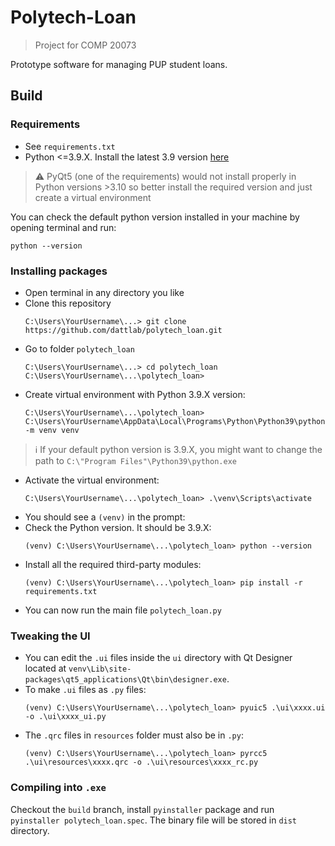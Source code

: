 # Polytech-Loan

> Project for COMP 20073

Prototype software for managing PUP student loans.

## Build

### Requirements

* See `requirements.txt`
* Python <=3.9.X. Install the latest 3.9 version [here](https://www.python.org/downloads/release/python-3913/)

> :warning: PyQt5 (one of the requirements) would not install properly in Python versions >3.10 so better install the
> required version and just create a virtual environment

You can check the default python version installed in your machine by opening terminal and run:

```
python --version
```

### Installing packages

* Open terminal in any directory you like
* Clone this repository
  ```
  C:\Users\YourUsername\...> git clone https://github.com/dattlab/polytech_loan.git
  ```
* Go to folder `polytech_loan`
  ```
  C:\Users\YourUsername\...> cd polytech_loan
  C:\Users\YourUsername\...\polytech_loan>
  ```
* Create virtual environment with Python 3.9.X version:
  ```
  C:\Users\YourUsername\...\polytech_loan> C:\Users\YourUsername\AppData\Local\Programs\Python\Python39\python.exe -m venv venv
  ```

> :information_source: If your default python version is 3.9.X, you might want to change the path
> to `C:\"Program Files"\Python39\python.exe`

* Activate the virtual environment:
  ```
  C:\Users\YourUsername\...\polytech_loan> .\venv\Scripts\activate
  ```
* You should see a `(venv)` in the prompt:
* Check the Python version. It should be 3.9.X:
  ```
  (venv) C:\Users\YourUsername\...\polytech_loan> python --version
  ```
* Install all the required third-party modules:
  ```
  (venv) C:\Users\YourUsername\...\polytech_loan> pip install -r requirements.txt
  ```
* You can now run the main file `polytech_loan.py`

### Tweaking the UI

* You can edit the `.ui` files inside the `ui` directory with Qt Designer located
  at `venv\Lib\site-packages\qt5_applications\Qt\bin\designer.exe`.
* To make `.ui` files as `.py` files:
  ```
  (venv) C:\Users\YourUsername\...\polytech_loan> pyuic5 .\ui\xxxx.ui -o .\ui\xxxx_ui.py
  ```
* The `.qrc` files in `resources` folder must also be in `.py`:
  ```
  (venv) C:\Users\YourUsername\...\polytech_loan> pyrcc5 .\ui\resources\xxxx.qrc -o .\ui\resources\xxxx_rc.py
  ```

### Compiling into `.exe`

Checkout the `build` branch, install `pyinstaller` package and run `pyinstaller polytech_loan.spec`. The binary file will be stored in `dist`
directory.
